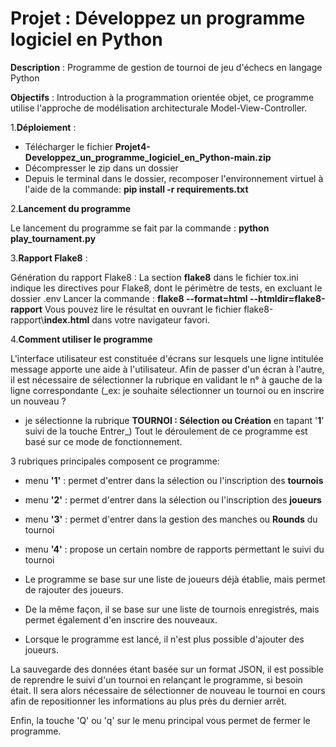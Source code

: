 # Projet : Développez un programme logiciel en Python

**Description** : Programme de gestion de tournoi de jeu d'échecs en langage Python

**Objectifs** : Introduction à la programmation orientée objet, ce programme utilise l'approche de modélisation architecturale Model-View-Controller.

1.**Déploiement** :

- Télécharger le fichier **Projet4-Developpez_un_programme_logiciel_en_Python-main.zip**
- Décompresser le zip dans un dossier
- Depuis le terminal dans le dossier, recomposer l'environnement virtuel à l'aide de la commande: **pip install -r requirements.txt**

2.**Lancement du programme**

Le lancement du programme se fait par la commande :  **python play_tournament.py**

3.**Rapport Flake8** :

Génération du rapport Flake8 :
    La section **flake8** dans le fichier tox.ini indique les directives pour Flake8, dont le périmètre de tests, en excluant le dossier .env
Lancer la commande : **flake8 --format=html --htmldir=flake8-rapport**
Vous pouvez lire le résultat en ouvrant le fichier flake8-rapport\\**index.html** dans votre navigateur favori.

4.**Comment utiliser le programme**

L'interface utilisateur est constituée d'écrans sur lesquels une ligne intitulée message apporte une aide à l'utilisateur.
Afin de passer d'un écran à l'autre, il est nécessaire de sélectionner la rubrique en validant le n° à gauche de la ligne correspondante (_ex: je souhaite sélectionner un tournoi ou en inscrire un nouveau ?

 -   je sélectionne la rubrique **TOURNOI : Sélection ou Création** en tapant '**1**' suivi de la touche Entrer_)
Tout le déroulement de ce programme est basé sur ce mode de fonctionnement.

3 rubriques principales composent ce programme:

- menu **'1'** : permet d'entrer dans la sélection ou l'inscription des **tournois**
- menu **'2'** : permet d'entrer dans la sélection ou l'inscription des **joueurs**
- menu **'3'** : permet d'entrer dans la gestion des manches ou **Rounds** du tournoi
- menu **'4'** : propose un certain nombre de rapports permettant le suivi du tournoi
  
- Le programme se base sur une liste de joueurs déjà établie, mais permet de rajouter des joueurs. 

- De la même façon, il se base sur une liste de tournois enregistrés, mais permet également d'en inscrire des nouveaux.
- Lorsque le programme est lancé, il n'est plus possible d'ajouter des joueurs.

La sauvegarde des données étant basée sur un format JSON, il est possible de reprendre le suivi d'un tournoi en relançant le programme, si besoin était.
Il sera alors nécessaire de sélectionner de nouveau le tournoi en cours afin de repositionner les informations au plus près du dernier arrêt.

Enfin, la touche 'Q' ou 'q' sur le menu principal vous permet de fermer le programme.
